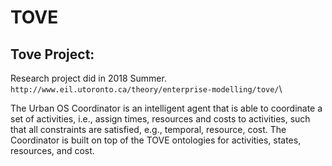 # TOVE 
## Tove Project:
Research project did in 2018 Summer. 
`http://www.eil.utoronto.ca/theory/enterprise-modelling/tove/`\


The Urban OS Coordinator is an intelligent agent that is able to coordinate a set of activities, i.e., assign times, resources and costs to activities, such that all constraints are satisfied, e.g., temporal, resource, cost. The Coordinator is built on top of the TOVE ontologies for activities, states, resources, and cost.
